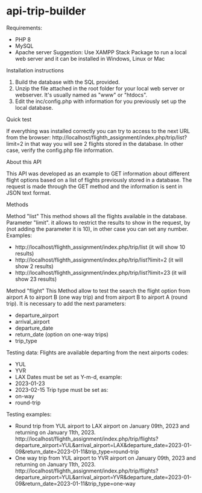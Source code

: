 # api-trip-builder
Requirements:
- PHP 8
- MySQL
- Apache server
Suggestion: Use XAMPP Stack Package to run a local web server and it can be installed in Windows, Linux or Mac 

Installation instructions

1. Build the database with the SQL provided.
2. Unzip the file attached in the root folder for your local web server or webserver. It's usually named as "www" or "htdocs".
3. Edit the inc/config.php with information for you previously set up the local database.

Quick test

If everything was installed correctly you can try to access to the next URL from the browser: http://localhost/flighth_assignment/index.php/trip/list?limit=2 in that way you will see 2 flights stored in the database. In other case, verify the config.php file information. 

About this API

This API was developed as an example to GET information about different flight options based on a list of flights previously stored in a database.
The request is made through the GET method and the information is sent in JSON text format.

Methods

Method "list"
This method shows all the flights available in the database.
Parameter "limit". it allows to restrict the results to show in the request, by (not adding the parameter it is 10), in other case you can set any number.
Examples:
-   http://localhost/flighth_assignment/index.php/trip/list (it will show 10 results)
-   http://localhost/flighth_assignment/index.php/trip/list?limit=2 (it will show 2 results)
-   http://localhost/flighth_assignment/index.php/trip/list?limit=23 (it will show 23 results)

Method "flight"
This Method allow to test the search the flight option from airport A to airport B (one way trip) and from airport B to airport A (round trip).
It is necessary to add the next parameters:
- departure_airport
- arrival_airport
- departure_date
- return_date (option on one-way trips)
- trip_type


Testing data:
Flights are available departing from the next airports codes:
- YUL
- YVR
- LAX
Dates must be set as Y-m-d, example:
- 2023-01-23
- 2023-02-15
Trip type must be set as:
- on-way
- round-trip

Testing examples:
- Round trip from YUL airport to LAX airport on January 09th, 2023 and returning on January 11th, 2023.
http://localhost/flighth_assignment/index.php/trip/flights?departure_airport=YUL&arrival_airport=LAX&departure_date=2023-01-09&return_date=2023-01-11&trip_type=round-trip
- One way trip from YUL airport to YVR airport on January 09th, 2023 and returning on January 11th, 2023.
http://localhost/flighth_assignment/index.php/trip/flights?departure_airport=YUL&arrival_airport=YVR&departure_date=2023-01-09&return_date=2023-01-11&trip_type=one-way
